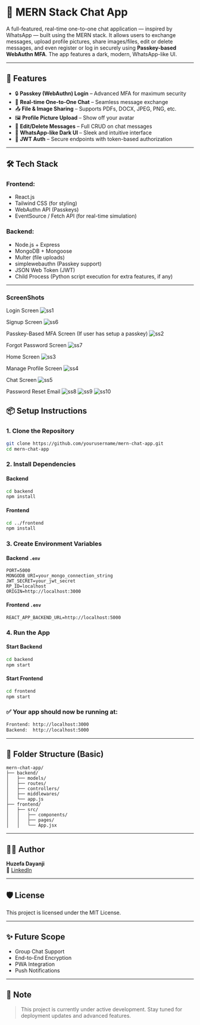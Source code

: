 # 💬 MERN Stack Chat App

A full-featured, real-time one-to-one chat application — inspired by WhatsApp — built using the MERN stack. It allows users to exchange messages, upload profile pictures, share images/files, edit or delete messages, and even register or log in securely using **Passkey-based WebAuthn MFA**. The app features a dark, modern, WhatsApp-like UI.

---

## 🚀 Features

- 🔒 **Passkey (WebAuthn) Login** – Advanced MFA for maximum security
- 💬 **Real-time One-to-One Chat** – Seamless message exchange
- 📤 **File & Image Sharing** – Supports PDFs, DOCX, JPEG, PNG, etc.
- 🖼️ **Profile Picture Upload** – Show off your avatar
- 📝 **Edit/Delete Messages** – Full CRUD on chat messages
- 🎨 **WhatsApp-like Dark UI** – Sleek and intuitive interface
- 🔐 **JWT Auth** – Secure endpoints with token-based authorization

---

## 🛠 Tech Stack

### Frontend:
- React.js
- Tailwind CSS (for styling)
- WebAuthn API (Passkeys)
- EventSource / Fetch API (for real-time simulation)

### Backend:
- Node.js + Express
- MongoDB + Mongoose
- Multer (file uploads)
- simplewebauthn (Passkey support)
- JSON Web Token (JWT)
- Child Process (Python script execution for extra features, if any)

---

### ScreenShots

Login Screen
![ss1](https://github.com/user-attachments/assets/e3a41e98-fa51-459b-8a9c-8b091b470c65)

Signup Screen
![ss6](https://github.com/user-attachments/assets/debb7f39-18dc-4f48-87fc-31ae288eaf55)


Passkey-Based MFA Screen (If user has setup a passkey)
![ss2](https://github.com/user-attachments/assets/0d278b24-8643-4eac-bfc6-e80c8018ac98)

Forgot Password Screen
![ss7](https://github.com/user-attachments/assets/b650cbf0-27fd-4c72-b483-8d1855312bc9)

Home Screen
![ss3](https://github.com/user-attachments/assets/647acf08-2674-4e9f-852c-f2d570f6fa0e)

Manage Profile Screen
![ss4](https://github.com/user-attachments/assets/51cf68a8-beab-475f-af79-93d5ebf00670)

Chat Screen
![ss5](https://github.com/user-attachments/assets/7d00e8ce-f77a-468d-9232-67809bab3f99)

Password Reset Email
![ss8](https://github.com/user-attachments/assets/183d8235-d4f3-4ae0-9572-2ab9a2724ae7)
![ss9](https://github.com/user-attachments/assets/ed3d0568-90cc-4615-95da-876234b7f6c6)
![ss10](https://github.com/user-attachments/assets/5f09499b-c4c0-40d4-aaf9-6bb0c41da05e)






## 📦 Setup Instructions

### 1. Clone the Repository
```bash
git clone https://github.com/yourusername/mern-chat-app.git
cd mern-chat-app
```

### 2. Install Dependencies

#### Backend
```bash
cd backend
npm install
```

#### Frontend
```bash
cd ../frontend
npm install
```

### 3. Create Environment Variables

#### Backend `.env`
```env
PORT=5000
MONGODB_URI=your_mongo_connection_string
JWT_SECRET=your_jwt_secret
RP_ID=localhost
ORIGIN=http://localhost:3000
```

#### Frontend `.env`
```env
REACT_APP_BACKEND_URL=http://localhost:5000
```

### 4. Run the App

#### Start Backend
```bash
cd backend
npm start
```

#### Start Frontend
```bash
cd frontend
npm start
```

### ✅ Your app should now be running at:
```bash
Frontend: http://localhost:3000
Backend:  http://localhost:5000
```

---

## 🧠 Folder Structure (Basic)

```
mern-chat-app/
├── backend/
│   ├── models/
│   ├── routes/
│   ├── controllers/
│   ├── middlewares/
│   └── app.js
├── frontend/
│   ├── src/
│   │   ├── components/
│   │   ├── pages/
│   │   └── App.jsx
```

---

## 👨‍💻 Author

**Huzefa Dayanji**  
🔗 [LinkedIn](https://www.linkedin.com/in/huzefa-dayanji-74b811373)

---

## 🛡️ License

This project is licensed under the MIT License.

---

## ✨ Future Scope

- Group Chat Support
- End-to-End Encryption
- PWA Integration
- Push Notifications

---

## 📌 Note

> This project is currently under active development. Stay tuned for deployment updates and advanced features.
